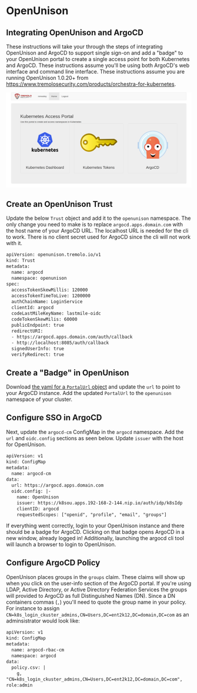 # OpenUnison

## Integrating OpenUnison and ArgoCD

These instructions will take your through the steps of integrating OpenUnison and ArgoCD to support single sign-on and add a "badge" to your OpenUnison portal to create a single access point for both Kubernetes and ArgoCD.  These instructions assume you'll be using both ArgoCD's web interface and command line interface.  These instructions assume you are running OpenUnison 1.0.20+ from https://www.tremolosecurity.com/products/orchestra-for-kubernetes.

![OpenUnison Portal with ArgoCD](../../assets/openunison-portal.png)

## Create an OpenUnison Trust

Update the below `Trust` object and add it to the `openunison` namespace.  The only change you need to make is to replace `argocd.apps.domain.com` with the host name of your ArgoCD URL.  The localhost URL is needed for the cli to work.  There is no client secret used for ArgoCD since the cli will not work with it.

```
apiVersion: openunison.tremolo.io/v1
kind: Trust
metadata:
  name: argocd
  namespace: openunison
spec:
  accessTokenSkewMillis: 120000
  accessTokenTimeToLive: 1200000
  authChainName: LoginService
  clientId: argocd
  codeLastMileKeyName: lastmile-oidc
  codeTokenSkewMilis: 60000
  publicEndpoint: true
  redirectURI:
  - https://argocd.apps.domain.com/auth/callback
  - http://localhost:8085/auth/callback
  signedUserInfo: true
  verifyRedirect: true
```

## Create a "Badge" in OpenUnison

Download [the yaml for a `PortalUrl` object](../../assets/openunison-argocd-url.yaml) and update the `url` to point to your ArgoCD instance.  Add the updated `PortalUrl` to the `openunison` namespace of your cluster.

## Configure SSO in ArgoCD

Next, update the `argocd-cm` ConfigMap in the `argocd` namespace.  Add the `url` and `oidc.config` sections as seen below.  Update `issuer` with the host for OpenUnison.

```
apiVersion: v1
kind: ConfigMap
metadata:
  name: argocd-cm
data:
  url: https://argocd.apps.domain.com
  oidc.config: |-
    name: OpenUnison
    issuer: https://k8sou.apps.192-168-2-144.nip.io/auth/idp/k8sIdp
    clientID: argocd
    requestedScopes: ["openid", "profile", "email", "groups"]
```

If everything went correctly, login to your OpenUnison instance and there should be a badge for ArgoCD.  Clicking on that badge opens ArgoCD in a new window, already logged in!  Additionally, launching the argocd cli tool will launch a browser to login to OpenUnison.

## Configure ArgoCD Policy

OpenUnison places groups in the `groups` claim.  These claims will show up when you click on the user-info section of the ArgoCD portal.  If you're using LDAP, Active Directory, or Active Directory Federation Services the groups will provided to  ArgoCD as full Distinguished Names (DN).  Since a DN containers commas (`,`) you'll need to quote the group name in your policy.  For instance to assign `CN=k8s_login_ckuster_admins,CN=Users,DC=ent2k12,DC=domain,DC=com` as an adminsistrator would look like:

```
apiVersion: v1
kind: ConfigMap
metadata:
  name: argocd-rbac-cm
  namespace: argocd
data:
  policy.csv: |
    g, "CN=k8s_login_ckuster_admins,CN=Users,DC=ent2k12,DC=domain,DC=com", role:admin
```